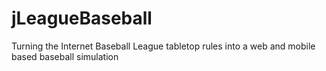 # jLeagueBaseball
Turning the Internet Baseball League tabletop rules into a web and mobile based baseball simulation
